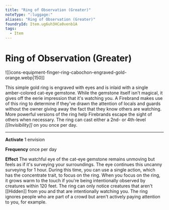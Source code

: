```yaml
---
title: "Ring of Observation (Greater)"
noteType: ":luggage:"
aliases: "Ring of Observation (Greater)"
foundryId: Item.ug6uh3HCa0venb1A
tags:
  - Item
---
```


# Ring of Observation (Greater)
![[icons-equipment-finger-ring-cabochon-engraved-gold-orange.webp|150]]

This simple gold ring is engraved with eyes and is inlaid with a single amber-colored cat-eye gemstone. While the gemstone itself isn't magical, it gives off the eerie impression that it's watching you. A Firebrand makes use of this ring to determine if they've drawn the attention of locals and guards without the owner giving away the fact that they know others are watching. More powerful versions of the ring help Firebrands escape the sight of others when necessary. The ring can cast either a 2nd- or 4th-level _[[Invisibility]]_ on you once per day.

* * *

**Activate** 1 envision

**Frequency** once per day

**Effect** The watchful eye of the cat-eye gemstone remains unmoving but feels as if it's surveying your surroundings. The eye continues this uncanny surveying for 1 hour. During this time, you can use a single action, which has the concentrate trait, to focus on the ring. When you focus on the ring, it grows warm to the touch if you're being intentionally observed by creatures within 120 feet. The ring can only notice creatures that aren't [[Hidden]] from you and that are intentionally watching you. The ring ignores people who are part of a crowd but aren't actively paying attention to you, for example.
